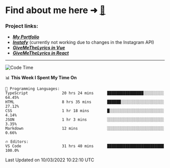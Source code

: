 # Find about me here ➜ [🧑](https://pauabella.dev)

### Project links:
- ***[My Portfolio](https://pauabella.dev)***
- ***[Instafy](https://instafy.me)*** (currently not working due to changes in the Instagram API)
- ***[GiveMeTheLyrics in Vue](https://lyrics.pauabella.dev)***
- ***[GiveMeTheLyrics in React](https://pauabella.dev/GiveMeTheLyrics)***

---
<!--START_SECTION:waka-->
![Code Time](http://img.shields.io/badge/Code%20Time-816%20hrs%207%20mins-blue)

📊 **This Week I Spent My Time On** 

```text
💬 Programming Languages: 
TypeScript               20 hrs 24 mins      ████████████████░░░░░░░░░   64.45% 
HTML                     8 hrs 35 mins       ██████░░░░░░░░░░░░░░░░░░░   27.12% 
CSS                      1 hr 18 mins        █░░░░░░░░░░░░░░░░░░░░░░░░   4.14% 
JSON                     1 hr 3 mins         ░░░░░░░░░░░░░░░░░░░░░░░░░   3.35% 
Markdown                 12 mins             ░░░░░░░░░░░░░░░░░░░░░░░░░   0.66%

🔥 Editors: 
VS Code                  31 hrs 40 mins      █████████████████████████   100.0%

```


 Last Updated on 10/03/2022 10:22:10 UTC
<!--END_SECTION:waka-->
